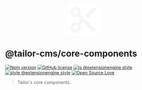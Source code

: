 <div align="center">
  <img width="100" src="../../client/assets/img/default-logo-full.svg">
</div>

# @tailor-cms/core-components

[![Npm
version](https://badgen.net/npm/v/@tailor-cms/core-components)](https://www.npmjs.com/package/@tailor-cms/core-components)
[![GitHub
license](https://badgen.net/github/license/ExtensionEngine/tailor)](https://github.com/ExtensionEngine/tailor/blob/develop/LICENSE)
[![js @extensionengine
style](https://badgen.net/badge/code%20style/@extensionengine/black)](https://github.com/ExtensionEngine/eslint-config)
[![style @extensionengine
style](https://badgen.net/badge/stylelint/@extensionengine/black)](https://github.com/ExtensionEngine/stylelint-config)
[![Open Source
Love](https://badgen.net/badge/Open%20Source/%E2%9D%A4/3eaf8e)](https://github.com/ellerbrock/open-source-badge/)

> Tailor's core components.
